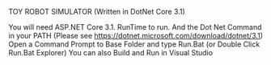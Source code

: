 TOY ROBOT SIMULATOR (Written in DotNet Core 3.1)

You will need ASP.NET Core 3.1.  RunTime to run. And the Dot Net Command in your PATH (Please see https://dotnet.microsoft.com/download/dotnet/3.1)
Open a Command Prompt to Base Folder and type Run.Bat (or Double Click Run.Bat Explorer)
You can also Build and Run in Visual Studio 
